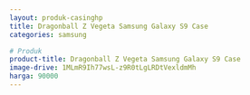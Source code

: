 ```yaml
---
layout: produk-casinghp
title: Dragonball Z Vegeta Samsung Galaxy S9 Case
categories: samsung

# Produk
product-title: Dragonball Z Vegeta Samsung Galaxy S9 Case
image-drive: 1MLmR9Ih77wsL-z9R0tLgLRDtVexldmMh
harga: 90000
---
```

